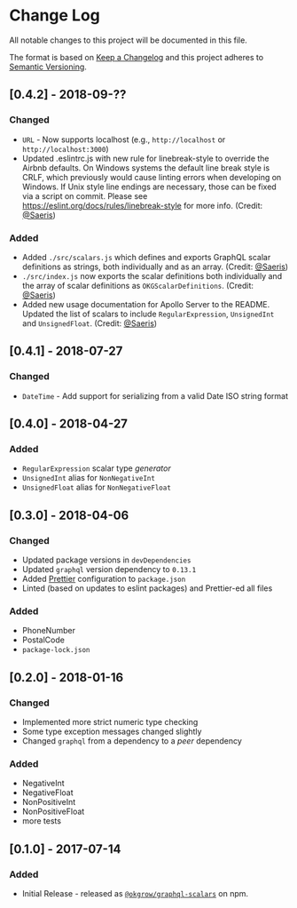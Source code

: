 # Change Log

All notable changes to this project will be documented in this file.

The format is based on [Keep a Changelog](http://keepachangelog.com/)
and this project adheres to [Semantic Versioning](http://semver.org/).

## [0.4.2] - 2018-09-??

### Changed

- `URL` - Now supports localhost (e.g., `http://localhost` or `http://localhost:3000`)
- Updated .eslintrc.js with new rule for linebreak-style to override the Airbnb defaults. On Windows
  systems the default line break style is CRLF, which previously would cause linting errors when
  developing on Windows. If Unix style line endings are necessary, those can be fixed via a script
  on commit. Please see https://eslint.org/docs/rules/linebreak-style for more info.
  (Credit: [@Saeris](https://github.com/Saeris))

### Added

- Added `./src/scalars.js` which defines and exports GraphQL scalar definitions as strings, both
  individually and as an array. (Credit: [@Saeris](https://github.com/Saeris))
- `./src/index.js` now exports the scalar definitions both individually and the array of scalar
  definitions as `OKGScalarDefinitions`. (Credit: [@Saeris](https://github.com/Saeris))
- Added new usage documentation for Apollo Server to the README. Updated the list of scalars to
  include `RegularExpression`, `UnsignedInt` and `UnsignedFloat`.
  (Credit: [@Saeris](https://github.com/Saeris))

## [0.4.1] - 2018-07-27

### Changed

- `DateTime` - Add support for serializing from a valid Date ISO string format

## [0.4.0] - 2018-04-27

### Added

- `RegularExpression` scalar type _generator_
- `UnsignedInt` alias for `NonNegativeInt`
- `UnsignedFloat` alias for `NonNegativeFloat`

## [0.3.0] - 2018-04-06

### Changed

- Updated package versions in `devDependencies`
- Updated `graphql` version dependency to `0.13.1`
- Added [Prettier](https://prettier.io/) configuration to `package.json`
- Linted (based on updates to eslint packages) and Prettier-ed all files

### Added

- PhoneNumber
- PostalCode
- `package-lock.json`

## [0.2.0] - 2018-01-16

### Changed

- Implemented more strict numeric type checking
- Some type exception messages changed slightly
- Changed `graphql` from a dependency to a _peer_ dependency

### Added

- NegativeInt
- NegativeFloat
- NonPositiveInt
- NonPositiveFloat
- more tests

## [0.1.0] - 2017-07-14

### Added

- Initial Release - released as [`@okgrow/graphql-scalars`](https://www.npmjs.com/package/@okgrow/graphql-scalars) on npm.
